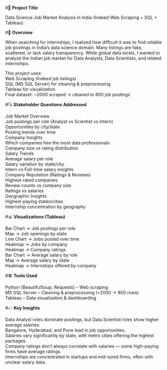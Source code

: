 #📌 **Project Title**

Data Science Job Market Analysis in India (Indeed Web Scraping + SQL + Tableau)  

#📖 **Overview**

When searching for internships, I realized how difficult it was to find reliable job postings in India’s data science domain. Many listings are fake, scattered, or lack salary transparency. While global data exists, I wanted to analyze the Indian job market for Data Analysts, Data Scientists, and related internships.

This project uses:  
Web Scraping (Indeed job listings)  
SQL (MS SQL Server) for cleaning & preprocessing  
Tableau for visualization  
Final dataset: ~2000 scraped → cleaned to 800 job postings  

#🔍 **Stakeholder Questions Addressed**  

Job Market Overview  
Job postings per role (Analyst vs Scientist vs Intern)  
Opportunities by city/state  
Posting trends over time  
Company Insights  
Which companies hire the most data professionals  
Company size vs rating distribution  
Salary Trends  
Average salary per role  
Salary variation by state/city  
Intern vs Full-time salary insights  
Company Reputation (Ratings & Reviews)  
Highest-rated companies  
Review counts vs company size  
Ratings vs salaries  
Geographic Insights  
Highest-paying states/cities  
Internship concentration by geography  

#📊 **Visualizations (Tableau)**

Bar Chart → Job postings per role  
Map → Job openings by state  
Line Chart → Jobs posted over time  
Heatmap → Jobs by company  
Heatmap → Company ratings  
Bar Chart → Average salary by role  
Map → Average salary by state  
Heatmap → Internships offered by company  

#🛠 **Tools Used**

Python (BeautifulSoup, Requests) – Web scraping  
MS SQL Server – Cleaning & preprocessing (~2000 → 800 rows)  
Tableau – Data visualization & dashboarding  

#📈 **Key Insights**

Data Analyst roles dominate postings, but Data Scientist roles show higher average salaries.  
Bangalore, Hyderabad, and Pune lead in job opportunities.  
Salaries vary significantly by state, with metro cities offering the highest packages.  
Company ratings don’t always correlate with salaries — some high-paying firms have average ratings.  
Internships are concentrated in startups and mid-sized firms, often with unclear salary data.  
